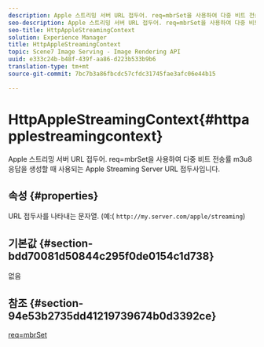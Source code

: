 ```yaml
---
description: Apple 스트리밍 서버 URL 접두어. req=mbrSet을 사용하여 다중 비트 전송률 m3u8 응답을 생성할 때 사용되는 Apple Streaming Server URL 접두사입니다.
seo-description: Apple 스트리밍 서버 URL 접두어. req=mbrSet을 사용하여 다중 비트 전송률 m3u8 응답을 생성할 때 사용되는 Apple Streaming Server URL 접두사입니다.
seo-title: HttpAppleStreamingContext
solution: Experience Manager
title: HttpAppleStreamingContext
topic: Scene7 Image Serving - Image Rendering API
uuid: e333c24b-b48f-439f-aa86-d223b533b9b6
translation-type: tm+mt
source-git-commit: 7bc7b3a86fbcdc57cfdc31745fae3afc06e44b15

---
```



# HttpAppleStreamingContext{#httpapplestreamingcontext}

Apple 스트리밍 서버 URL 접두어. req=mbrSet을 사용하여 다중 비트 전송률 m3u8 응답을 생성할 때 사용되는 Apple Streaming Server URL 접두사입니다.

## 속성 {#properties}

URL 접두사를 나타내는 문자열. (예:( `http://my.server.com/apple/streaming`)

## 기본값 {#section-bdd70081d50844c295f0de0154c1d738}

없음

## 참조 {#section-94e53b2735dd41219739674b0d3392ce}

[req=mbrSet](../../../../../is-api/http-ref/image-serving-api-ref/c-http-protocol-reference/c-command-reference/r-req/r-mbrset.md#reference-603d75babde74508a878c27bd4cced73)

